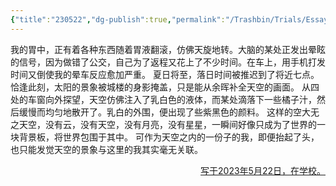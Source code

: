 ```yaml
---
{"title":"230522","dg-publish":true,"permalink":"/Trashbin/Trials/Essay20230522/","dgPassFrontmatter":true,"created":"","updated":""}
---
```


我的胃中，正有着各种东西随着胃液翻滚，仿佛天旋地转。大脑的某处正发出晕眩的信号，因为做错了公交，自己为了返程又花上了不少时间。在车上，用手机打发时间又倒使我的晕车反应愈加严重。
夏日将至，落日时间被推迟到了将近七点。恰逢此刻，太阳的景象被城楼的身影掩盖，只是能从余晖补全天空的画面。
从四处的车窗向外探望，天空仿佛注入了乳白色的液体，而某处滴落下一些橘子汁，然后缓慢而均匀地散开了。乳白的外围，便出现了些紫黑色的颜料。
这样的空大无之天空，没有云，没有天空，没有月亮，没有星星，一瞬间好像只成为了世界的一块背景板，将世界包围于其中。
可作为天空之内的一份子的我，即便抬起了头，也只能发觉天空的景象与这里的我其实毫无关联。

<p align="right"><u>写于2023年5月22日，在学校。</u></p>